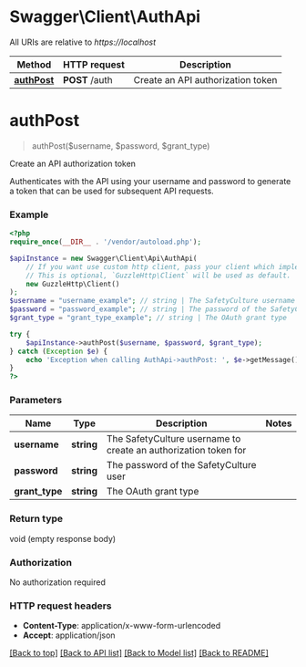 # Swagger\Client\AuthApi

All URIs are relative to *https://localhost*

Method | HTTP request | Description
------------- | ------------- | -------------
[**authPost**](AuthApi.md#authPost) | **POST** /auth | Create an API authorization token


# **authPost**
> authPost($username, $password, $grant_type)

Create an API authorization token

Authenticates with the API using your username and password to generate a token that can be used for subsequent API requests.

### Example
```php
<?php
require_once(__DIR__ . '/vendor/autoload.php');

$apiInstance = new Swagger\Client\Api\AuthApi(
    // If you want use custom http client, pass your client which implements `GuzzleHttp\ClientInterface`.
    // This is optional, `GuzzleHttp\Client` will be used as default.
    new GuzzleHttp\Client()
);
$username = "username_example"; // string | The SafetyCulture username to create an authorization token for
$password = "password_example"; // string | The password of the SafetyCulture user
$grant_type = "grant_type_example"; // string | The OAuth grant type

try {
    $apiInstance->authPost($username, $password, $grant_type);
} catch (Exception $e) {
    echo 'Exception when calling AuthApi->authPost: ', $e->getMessage(), PHP_EOL;
}
?>
```

### Parameters

Name | Type | Description  | Notes
------------- | ------------- | ------------- | -------------
 **username** | **string**| The SafetyCulture username to create an authorization token for |
 **password** | **string**| The password of the SafetyCulture user |
 **grant_type** | **string**| The OAuth grant type |

### Return type

void (empty response body)

### Authorization

No authorization required

### HTTP request headers

 - **Content-Type**: application/x-www-form-urlencoded
 - **Accept**: application/json

[[Back to top]](#) [[Back to API list]](../../README.md#documentation-for-api-endpoints) [[Back to Model list]](../../README.md#documentation-for-models) [[Back to README]](../../README.md)

